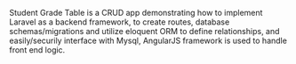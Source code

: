 Student Grade Table is a CRUD app demonstrating how to implement Laravel as a backend framework, to create routes, database schemas/migrations
and utilize eloquent ORM to define relationships, and easily/securily interface with Mysql, AngularJS framework is used 
to handle front end logic.

